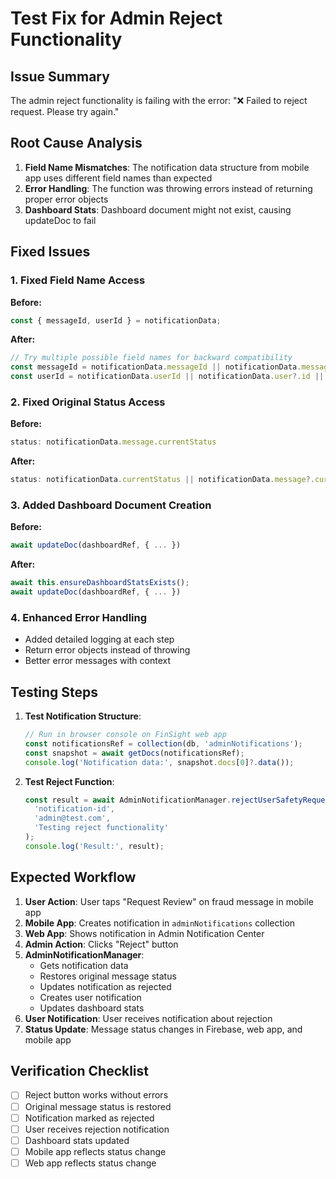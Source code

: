 # Test Fix for Admin Reject Functionality

## Issue Summary
The admin reject functionality is failing with the error: "❌ Failed to reject request. Please try again."

## Root Cause Analysis
1. **Field Name Mismatches**: The notification data structure from mobile app uses different field names than expected
2. **Error Handling**: The function was throwing errors instead of returning proper error objects
3. **Dashboard Stats**: Dashboard document might not exist, causing updateDoc to fail

## Fixed Issues

### 1. Fixed Field Name Access
**Before:**
```javascript
const { messageId, userId } = notificationData;
```

**After:**
```javascript
// Try multiple possible field names for backward compatibility
const messageId = notificationData.messageId || notificationData.message?.id;
const userId = notificationData.userId || notificationData.user?.id || notificationData.userPhone;
```

### 2. Fixed Original Status Access
**Before:**
```javascript
status: notificationData.message.currentStatus
```

**After:**
```javascript
status: notificationData.currentStatus || notificationData.message?.currentStatus || notificationData.message?.status || 'fraud'
```

### 3. Added Dashboard Document Creation
**Before:**
```javascript
await updateDoc(dashboardRef, { ... })
```

**After:**
```javascript
await this.ensureDashboardStatsExists();
await updateDoc(dashboardRef, { ... })
```

### 4. Enhanced Error Handling
- Added detailed logging at each step
- Return error objects instead of throwing
- Better error messages with context

## Testing Steps

1. **Test Notification Structure**:
   ```javascript
   // Run in browser console on FinSight web app
   const notificationsRef = collection(db, 'adminNotifications');
   const snapshot = await getDocs(notificationsRef);
   console.log('Notification data:', snapshot.docs[0]?.data());
   ```

2. **Test Reject Function**:
   ```javascript
   const result = await AdminNotificationManager.rejectUserSafetyRequest(
     'notification-id',
     'admin@test.com',
     'Testing reject functionality'
   );
   console.log('Result:', result);
   ```

## Expected Workflow

1. **User Action**: User taps "Request Review" on fraud message in mobile app
2. **Mobile App**: Creates notification in `adminNotifications` collection
3. **Web App**: Shows notification in Admin Notification Center
4. **Admin Action**: Clicks "Reject" button
5. **AdminNotificationManager**: 
   - Gets notification data
   - Restores original message status
   - Updates notification as rejected
   - Creates user notification
   - Updates dashboard stats
6. **User Notification**: User receives notification about rejection
7. **Status Update**: Message status changes in Firebase, web app, and mobile app

## Verification Checklist

- [ ] Reject button works without errors
- [ ] Original message status is restored
- [ ] Notification marked as rejected
- [ ] User receives rejection notification
- [ ] Dashboard stats updated
- [ ] Mobile app reflects status change
- [ ] Web app reflects status change
